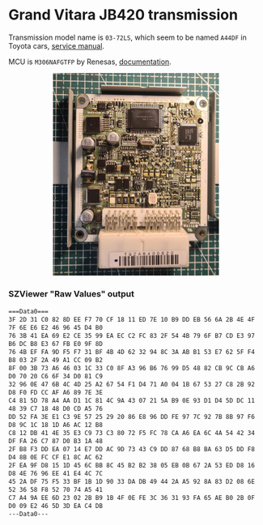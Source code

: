 # Grand Vitara JB420 transmission

Transmission model name is `03-72LS`, which seem to be named `A44DF` in Toyota cars, [service manual](Aisin.pdf).

MCU is `M306NAFGTFP` by Renesas, [documentation](M306NAFGTFP.pdf).

<center>
<img src = "img/TCMboard.jpg" height ="400" alt="38880-65J1 TCM M306NAFGTFP view"/>
</center>


### SZViewer "Raw Values" output
```
===Data0===
3F 2D 31 C0 82 8D EE F7 70 CF 18 11 ED 7E 10 B9 DD EB 56 6A 2B 4E 4F 7F 6E E6 E2 46 96 45 D4 B0
76 3B 41 EA 69 E2 CE 35 99 EA EC C2 FC 83 2F 54 4B 79 6F B7 CD E3 97 B6 DC B8 E3 67 FB E0 9F 8D
76 4B EF FA 9D F5 F7 31 BF 4B 4D 62 32 94 8C 3A AB B1 53 E7 62 5F F4 B8 03 2F 2A 49 A1 CC 09 B2
8F 00 3B 73 A6 46 03 1C 33 C0 8F A3 96 B6 76 99 D5 48 82 CB 9C CB A6 D0 70 20 C6 6F 34 D0 81 C9
32 96 0E 47 6B 4C 4D 25 A2 67 54 F1 D4 71 A0 04 1B 67 53 27 C8 2B 92 D8 F0 FD CC AF A6 89 7E 3E
C4 81 5D 78 A4 AA D1 1C 81 4C 9A 43 07 21 5A B9 0E 93 D1 D4 5D DC 11 48 39 C7 18 48 D0 CD A5 76
DD 52 FA 3E E1 C3 9E 57 25 29 20 86 E8 96 DD FE 97 7C 92 7B 8B 97 F6 D8 9C 1C 18 1D A6 AC 12 B8
C8 12 DB 41 4E 35 E3 C9 73 C3 80 72 F5 FC 78 CA A6 EA 6C 4A 54 42 34 DF FA 26 C7 87 D0 B3 1A 48
2F B8 F3 DD EA 07 14 E7 DD AC 9D 73 43 C9 DD 87 68 B8 BA 63 D5 DD F8 D4 8B 0E FC CF E1 8C AC 62
2F EA 9F D8 15 1D 45 6C BB 8C 45 B2 B2 38 05 EB 0B 67 2A 53 ED D8 16 D8 4E 76 96 EE 41 E4 4C 7C
45 2A DF 75 F5 33 BF 1B 1D 90 33 DA DB 49 44 2A A5 92 8A 83 D2 08 6E 52 36 58 F8 52 70 74 A5 41
C7 A4 9A EE 6D 23 02 2B B9 1B 4F 0E FE 3C 36 31 93 FA 65 AE B0 2B 0F D0 09 E2 46 5D 3D EA C4 DB
---Data0---
```
